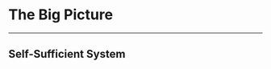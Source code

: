 <!-- .slide: data-background="img/big-picture.jpg" -->
# The Big Picture

---

## Self-Sufficient System


<!-- .slide: data-background="img/scraping-instrumented-services.png" data-background-size="contain" -->


<!-- .slide: data-background="img/alerts-to-slack`.png" data-background-size="contain" -->


<!-- .slide: data-background="img/alerts-to-jenkins-and-slack.png" data-background-size="contain" -->


<!-- .slide: data-background="img/self-sufficient-system-2.png" data-background-size="contain" -->
